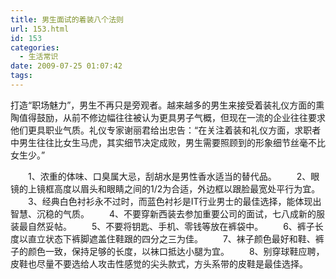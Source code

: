```yaml
---
title: 男生面试的着装八个法则
url: 153.html
id: 153
categories:
  - 生活常识
date: 2009-07-25 01:07:42
tags:
---
```


打造“职场魅力”，男生不再只是旁观者。越来越多的男生来接受着装礼仪方面的熏陶值得鼓励，从前不修边幅往往被认为更具男子气概，但现在一流的企业往往要求他们更具职业气质。礼仪专家谢丽君给出忠告：“在关注着装和礼仪方面，求职者中男生往往比女生马虎，其实细节决定成败，男生需要照顾到的形象细节丝毫不比女生少。”  
  
　　1、浓重的体味、口臭属大忌，刮胡水是男性香水适当的替代品。 　　2、眼镜的上镜框高度以眉头和眼睛之间的1/2为合适，外边框以跟脸最宽处平行为宜。 　　3、经典白色衬衫永不过时，而蓝色衬衫是IT行业男士的最佳选择，能体现出智慧、沉稳的气质。 　　4、不要穿新西装去参加重要公司的面试，七八成新的服装最自然妥帖。 　　5、不要将钥匙、手机、零钱等放在裤袋中。 　　6、裤子长度以直立状态下裤脚遮盖住鞋跟的四分之三为佳。 　　7、袜子颜色最好和鞋、裤子的颜色一致，保持足够的长度，以袜口抵达小腿为宜。 　　8、别穿球鞋应聘，皮鞋也尽量不要选给人攻击性感觉的尖头款式，方头系带的皮鞋是最佳选择。